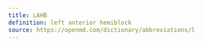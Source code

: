 ```yaml
---
title: LAHB
definition: left anterior hemiblock
source: https://openmd.com/dictionary/abbreviations/l
---
```

